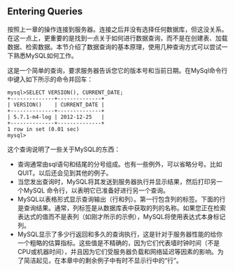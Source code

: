 ## Entering Queries

按照上一章的操作连接到服务器。连接之后并没有选择任何数据库，但这没关系。在这一点上，更重要的是找到一点关于如何进行数据查询，而不是在创建表、加载数据、检索数据。本节介绍了数据查询的基本原理，使用几种查询方式可以尝试一下熟悉MySQL如何工作。

这是一个简单的查询，要求服务器告诉您它的版本号和当前日期。在MySql命令行中键入如下所示的命令并回车：

```
mysql>SELECT VERSION(), CURRENT_DATE;
+--------------+--------------+
| VERSION()    | CURRENT_DATE |
+--------------+--------------+
| 5.7.1-m4-log | 2012-12-25   |
+--------------+--------------+
1 row in set (0.01 sec)
mysql>
```

这个查询说明了一些关于MySQL的东西：

* 查询通常由sql语句和结尾的分号组成。也有一些例外，可以省略分号。比如QUIT。以后还会见到其他的例子。
* 当您发出查询时，MySQL将其发送到服务器执行并显示结果，然后打印另一个MySQL 命令行，以表明它已准备好进行另一个查询。
* MySQL以表格形式显示查询输出（行和列）。第一行包含列的标签。下面的行是查询结果。通常，列标签是从数据库表中获取的列的名称。如果您正在检索表达式的值而不是表列（如刚才所示的示例），MySQL将使用表达式本身标记列。
* MySQL显示了多少行返回和多久的查询执行，这是针对于服务器性能的给你一个粗略的估算指标。这些值是不精确的，因为它们代表墙时钟时间（不是CPU或机器时间），并且因为它们受服务器负载和网络延迟等因素的影响。为了简洁起见，在本章中的剩余例子中有时不显示行中的“行”。



